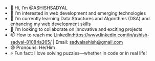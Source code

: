 - 👋 Hi, I’m @ASHISHSADYAL
- 👀 I’m interested in web development and emerging technologies
- 🌱 I’m currently learning Data Structures and Algorithms (DSA) and enhancing my web development skills
- 💞️ I’m looking to collaborate on innovative and exciting projects
- 📫 How to reach me LinkedIn:https://www.linkedin.com/in/ashish-sadyal-81084a265/ | Email: sadyalashish@gmail.com
- 😄 Pronouns: He/Him
- ⚡ Fun fact: I love solving puzzles—whether in code or in real life!


<!---
ASHISHSADYAL/ASHISHSADYAL is a ✨ special ✨ repository because its `README.md` (this file) appears on your GitHub profile.
You can click the Preview link to take a look at your changes.
--->
